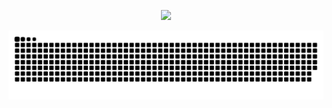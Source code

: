 <p align="center">
  <img src="https://skillicons.dev/icons?i=git,linux,python,django,fastapi,postgresql" />
</p>





<div align="center">
  <a href="https://github.com/windvenx">
  <img src="https://github.com/bimashazaman/Github-snake-SVG/raw/master/snake.svg"
       alt="snake" /></a>
</div>
